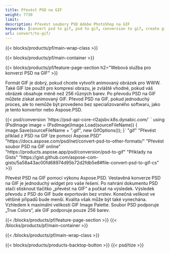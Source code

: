 ```yaml
---
title: Převést PSD na GIF
weight: 7730
limit: 
description: Převést soubory PSD Adobe PhotoShop na GIF
keywords: [convert psd to gif, psd to gif, conversion to gif, create gif from psd, print psd as gif]
url: convert/to-gif/
---
```


{{< blocks/products/pf/main-wrap-class >}}

{{< blocks/products/pf/main-container >}}

{{< blocks/products/pf/feature-page-section h2="Webová služba pro konverzi PSD na GIF" >}}
<p>Formát GIF je dobrý, pokud chcete vytvořit animovaný obrázek pro WWW. Také GIF lze použít pro kompresi obrazu, je zvláště vhodné, pokud váš obrázek obsahuje méně než 256 různých barev. Po převodu PSD na GIF můžete získat animovaný GIF. Převod PSD na GIF, pokud jednoduchý proces, ale to nemůže být provedeno bez specializovaného softwaru, jako je tento konvertor nebo Aspose.PSD.</p>
{{< psd/conversion `https://psd-api-core-rl2ajsbv.k8s.dynabic.com/` 
`    using (PsdImage image = (PsdImage)Image.Load(sourceFileName))
    {
        image.Save(sourceFileName + ".gif",  new GifOptions());
    }` 
"gif" 
"Převést příklad z PSD na GIF lze pomocí Aspose.PSD"  "https://docs.aspose.com/psd/net/convert-psd-to-other-formats/" 
"Převést soubor PSD na GIF online" "https://products.aspose.app/psd/conversion/psd-to-gif" 
"Příklady na Gists" "https://gist.github.com/aspose-com-gists/5a58a43ac00fd68974d95b72d2fdb5e8#file-convert-psd-to-gif-cs" >}}
<p>Převést PSD na GIF pomocí výkonu Aspose.PSD. Vestavěná konverze PSD na GIF je jednoduchý widget pro vaše řešení. Po nahrání dokumentu PSD stačí stisknout tlačítko „převést na GIF“ a počkat na výsledek. Výsledek převodu z PSD do GIF bude exportován bez vrstev. Konečná velikost ve většině případů bude menší. Kvalita však může být také vynechána. Vzhledem k maximální velikosti GIF Image Palette. Soubor PSD podporuje „True Colors“, ale GIF podporuje pouze 256 barev. </p>
{{< /blocks/products/pf/feature-page-section >}}
{{< /blocks/products/pf/main-container >}}


{{< /blocks/products/pf/main-wrap-class >}}

{{< blocks/products/products-backtop-button >}}
{{< psd/tize >}}
